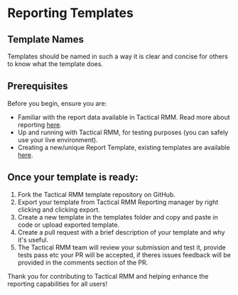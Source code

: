 # Reporting Templates

## Template Names

Templates should be named in such a way it is clear and concise for others to know what the template does. 

## Prerequisites
Before you begin, ensure you are:

- Familiar with the report data available in Tactical RMM. Read more about reporting [here](https://docs.tacticalrmm.com/ee/reporting/reporting_overview/).
- Up and running with Tactical RMM, for testing purposes (you can safely use your live environment).
- Creating a new/unique Report Template, existing templates are available [here](https://github.com/amidaware/reporting-templates).

## Once your template is ready:

1. Fork the Tactical RMM template repository on GitHub.
2. Export your template from Tactical RMM Reporting manager by right clicking and clicking export.
3. Create a new template in the templates folder and copy and paste in code or upload exported template.
4. Create a pull request with a brief description of your template and why it's useful.
5. The Tactical RMM team will review your submission and test it, provide tests pass etc your PR will be accepted, if theres issues feedback will be provided in the comments section of the PR.

Thank you for contributing to Tactical RMM and helping enhance the reporting capabilities for all users!

